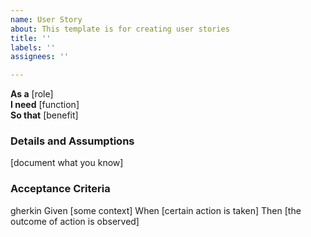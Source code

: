 ```yaml
---
name: User Story
about: This template is for creating user stories
title: ''
labels: ''
assignees: ''

---
```


**As a** [role]  
**I need** [function]  
**So that** [benefit]  

### Details and Assumptions
[document what you know]      

### Acceptance Criteria     
gherkin 
Given [some context]
When [certain action is taken]
Then [the outcome of action is observed]
